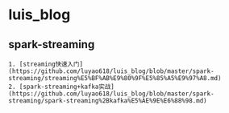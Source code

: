# luis_blog
## spark-streaming
    1. [streaming快速入门](https://github.com/luyao618/luis_blog/blob/master/spark-streaming/streaming%E5%BF%AB%E9%80%9F%E5%85%A5%E9%97%A8.md)
    2. [spark-streaming+kafka实战](https://github.com/luyao618/luis_blog/blob/master/spark-streaming/spark-streaming%2Bkafka%E5%AE%9E%E6%88%98.md)
